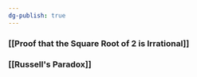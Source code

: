 ```yaml
---
dg-publish: true
---
```

### [[Proof that the Square Root of 2 is Irrational]]

### [[Russell's Paradox]]

